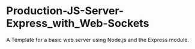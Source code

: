 # Production-JS-Server-Express_with_Web-Sockets
A Template for a basic web server using Node.js and the Express module.
